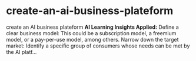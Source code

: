 # create-an-ai-business-plateform
create an AI business plateform  **AI Learning Insights Applied:**  Define a clear business model: This could be a subscription model, a freemium model, or a pay-per-use model, among others.  Narrow down the target market: Identify a specific group of consumers whose needs can be met by the AI platf...
